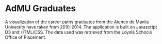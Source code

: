 # AdMU Graduates
A visualization of the career paths graduates from the Ateneo de Manila University have taken from 2010-2014. The application is built on Javascript D3 and HTML/CSS. The data used was retrieved from the Loyola Schools Office of Placement.
